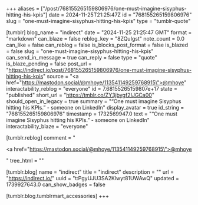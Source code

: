 +++
aliases = ["/post/768155265159806976/one-must-imagine-sisyphus-hitting-his-kpis"]
date = 2024-11-25T21:25:47Z
id = "768155265159806976"
slug = "one-must-imagine-sisyphus-hitting-his-kpis"
type = "tumblr-quote"

[tumblr]
blog_name = "indirect"
date = "2024-11-25 21:25:47 GMT"
format = "markdown"
can_blaze = false
reblog_key = "8ZQuIgst"
note_count = 0.0
can_like = false
can_reblog = false
is_blocks_post_format = false
is_blazed = false
slug = "one-must-imagine-sisyphus-hitting-his-kpis"
can_send_in_message = true
can_reply = false
type = "quote"
is_blaze_pending = false
post_url = "https://indirect.io/post/768155265159806976/one-must-imagine-sisyphus-hitting-his-kpis"
source = "<a href=\"https://mastodon.social/@mhoye/113541149259768915\">@mhoye</a>"
interactability_reblog = "everyone"
id = 7.68155265159807e+17
state = "published"
short_url = "https://tmblr.co/ZY3jbygf2IJGCa00"
should_open_in_legacy = true
summary = "“One must imagine Sisyphus hitting his KPIs.” - someone on LinkedIn"
display_avatar = true
id_string = "768155265159806976"
timestamp = 1732569947.0
text = "“One must imagine Sisyphus hitting his KPIs.” - someone on LinkedIn"
interactability_blaze = "everyone"

[tumblr.reblog]
comment = "<p><a href=\"https://mastodon.social/@mhoye/113541149259768915\">@mhoye</a></p>"
tree_html = ""

[tumblr.blog]
name = "indirect"
title = "indirect"
description = ""
url = "https://indirect.io/"
uuid = "t:PgyUJU3SA2Klwyt81UWAwQ"
updated = 1739927643.0
can_show_badges = false

[tumblr.blog.tumblrmart_accessories]
+++
